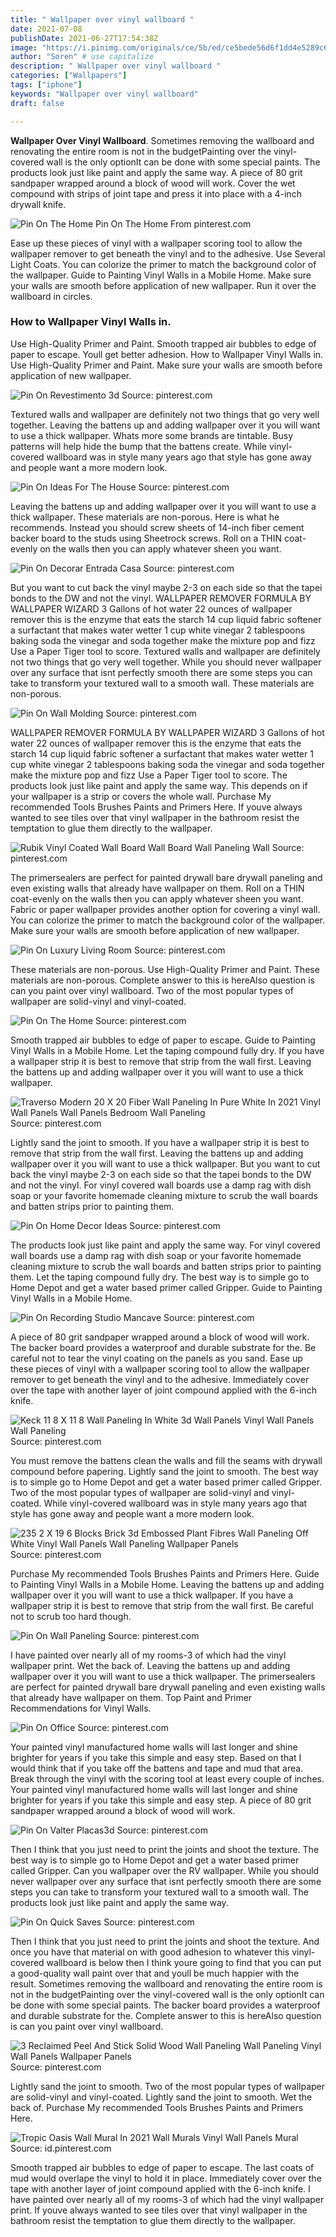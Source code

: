 ```yaml
---
title: " Wallpaper over vinyl wallboard "
date: 2021-07-08
publishDate: 2021-06-27T17:54:38Z
image: "https://i.pinimg.com/originals/ce/5b/ed/ce5bede56d6f1dd4e5289c699eb68047.png"
author: "Soren" # use capitalize
description: " Wallpaper over vinyl wallboard "
categories: ["Wallpapers"]
tags: ["iphone"]
keywords: "Wallpaper over vinyl wallboard"
draft: false

---
```



**Wallpaper Over Vinyl Wallboard**. Sometimes removing the wallboard and renovating the entire room is not in the budgetPainting over the vinyl-covered wall is the only optionIt can be done with some special paints. The products look just like paint and apply the same way. A piece of 80 grit sandpaper wrapped around a block of wood will work. Cover the wet compound with strips of joint tape and press it into place with a 4-inch drywall knife.

![Pin On The Home](https://i.pinimg.com/474x/fe/7d/c6/fe7dc60a94c269f1418079ac8a2dcd36.jpg "Pin On The Home")
Pin On The Home From pinterest.com


Ease up these pieces of vinyl with a wallpaper scoring tool to allow the wallpaper remover to get beneath the vinyl and to the adhesive. Use Several Light Coats. You can colorize the primer to match the background color of the wallpaper. Guide to Painting Vinyl Walls in a Mobile Home. Make sure your walls are smooth before application of new wallpaper. Run it over the wallboard in circles.

### How to Wallpaper Vinyl Walls in.

Use High-Quality Primer and Paint. Smooth trapped air bubbles to edge of paper to escape. Youll get better adhesion. How to Wallpaper Vinyl Walls in. Use High-Quality Primer and Paint. Make sure your walls are smooth before application of new wallpaper.


![Pin On Revestimento 3d](https://i.pinimg.com/originals/5b/9f/de/5b9fdee1252e462ddeca9314763af761.jpg "Pin On Revestimento 3d")
Source: pinterest.com

Textured walls and wallpaper are definitely not two things that go very well together. Leaving the battens up and adding wallpaper over it you will want to use a thick wallpaper. Whats more some brands are tintable. Busy patterns will help hide the bump that the battens create. While vinyl-covered wallboard was in style many years ago that style has gone away and people want a more modern look.

![Pin On Ideas For The House](https://i.pinimg.com/564x/53/ea/86/53ea86dca01426346e03ca89da0a7e58.jpg "Pin On Ideas For The House")
Source: pinterest.com

Leaving the battens up and adding wallpaper over it you will want to use a thick wallpaper. These materials are non-porous. Here is what he recommends. Instead you should screw sheets of 14-inch fiber cement backer board to the studs using Sheetrock screws. Roll on a THIN coat-evenly on the walls then you can apply whatever sheen you want.

![Pin On Decorar Entrada Casa](https://i.pinimg.com/736x/88/aa/46/88aa4659e90e545296dd97699912ee85.jpg "Pin On Decorar Entrada Casa")
Source: pinterest.com

But you want to cut back the vinyl maybe 2-3 on each side so that the tapei bonds to the DW and not the vinyl. WALLPAPER REMOVER FORMULA BY WALLPAPER WIZARD 3 Gallons of hot water 22 ounces of wallpaper remover this is the enzyme that eats the starch 14 cup liquid fabric softener a surfactant that makes water wetter 1 cup white vinegar 2 tablespoons baking soda the vinegar and soda together make the mixture pop and fizz Use a Paper Tiger tool to score. Textured walls and wallpaper are definitely not two things that go very well together. While you should never wallpaper over any surface that isnt perfectly smooth there are some steps you can take to transform your textured wall to a smooth wall. These materials are non-porous.

![Pin On Wall Molding](https://i.pinimg.com/originals/34/c2/dd/34c2dda3e122cba43d3379c2b7a49849.jpg "Pin On Wall Molding")
Source: pinterest.com

WALLPAPER REMOVER FORMULA BY WALLPAPER WIZARD 3 Gallons of hot water 22 ounces of wallpaper remover this is the enzyme that eats the starch 14 cup liquid fabric softener a surfactant that makes water wetter 1 cup white vinegar 2 tablespoons baking soda the vinegar and soda together make the mixture pop and fizz Use a Paper Tiger tool to score. The products look just like paint and apply the same way. This depends on if your wallpaper is a strip or covers the whole wall. Purchase My recommended Tools Brushes Paints and Primers Here. If youve always wanted to see tiles over that vinyl wallpaper in the bathroom resist the temptation to glue them directly to the wallpaper.

![Rubik Vinyl Coated Wall Board Wall Board Wall Paneling Wall](https://i.pinimg.com/originals/c3/a6/e8/c3a6e8fdcc095cde00cc8b3aed841e37.jpg "Rubik Vinyl Coated Wall Board Wall Board Wall Paneling Wall")
Source: pinterest.com

The primersealers are perfect for painted drywall bare drywall paneling and even existing walls that already have wallpaper on them. Roll on a THIN coat-evenly on the walls then you can apply whatever sheen you want. Fabric or paper wallpaper provides another option for covering a vinyl wall. You can colorize the primer to match the background color of the wallpaper. Make sure your walls are smooth before application of new wallpaper.

![Pin On Luxury Living Room](https://i.pinimg.com/474x/7e/2e/78/7e2e7875b591d2f4f413244d2db96c89.jpg "Pin On Luxury Living Room")
Source: pinterest.com

These materials are non-porous. Use High-Quality Primer and Paint. These materials are non-porous. Complete answer to this is hereAlso question is can you paint over vinyl wallboard. Two of the most popular types of wallpaper are solid-vinyl and vinyl-coated.

![Pin On The Home](https://i.pinimg.com/474x/fe/7d/c6/fe7dc60a94c269f1418079ac8a2dcd36.jpg "Pin On The Home")
Source: pinterest.com

Smooth trapped air bubbles to edge of paper to escape. Guide to Painting Vinyl Walls in a Mobile Home. Let the taping compound fully dry. If you have a wallpaper strip it is best to remove that strip from the wall first. Leaving the battens up and adding wallpaper over it you will want to use a thick wallpaper.

![Traverso Modern 20 X 20 Fiber Wall Paneling In Pure White In 2021 Vinyl Wall Panels Wall Panels Bedroom Wall Paneling](https://i.pinimg.com/originals/88/c0/d6/88c0d61404c50c57cc5df1cbbfc5f56e.jpg "Traverso Modern 20 X 20 Fiber Wall Paneling In Pure White In 2021 Vinyl Wall Panels Wall Panels Bedroom Wall Paneling")
Source: pinterest.com

Lightly sand the joint to smooth. If you have a wallpaper strip it is best to remove that strip from the wall first. Leaving the battens up and adding wallpaper over it you will want to use a thick wallpaper. But you want to cut back the vinyl maybe 2-3 on each side so that the tapei bonds to the DW and not the vinyl. For vinyl covered wall boards use a damp rag with dish soap or your favorite homemade cleaning mixture to scrub the wall boards and batten strips prior to painting them.

![Pin On Home Decor Ideas](https://i.pinimg.com/originals/36/da/d2/36dad2ca5a73e62c04f27dfc5048e00b.jpg "Pin On Home Decor Ideas")
Source: pinterest.com

The products look just like paint and apply the same way. For vinyl covered wall boards use a damp rag with dish soap or your favorite homemade cleaning mixture to scrub the wall boards and batten strips prior to painting them. Let the taping compound fully dry. The best way is to simple go to Home Depot and get a water based primer called Gripper. Guide to Painting Vinyl Walls in a Mobile Home.

![Pin On Recording Studio Mancave](https://i.pinimg.com/originals/b5/fb/1f/b5fb1fd4192cb2f15809acc8c150f513.png "Pin On Recording Studio Mancave")
Source: pinterest.com

A piece of 80 grit sandpaper wrapped around a block of wood will work. The backer board provides a waterproof and durable substrate for the. Be careful not to tear the vinyl coating on the panels as you sand. Ease up these pieces of vinyl with a wallpaper scoring tool to allow the wallpaper remover to get beneath the vinyl and to the adhesive. Immediately cover over the tape with another layer of joint compound applied with the 6-inch knife.

![Keck 11 8 X 11 8 Wall Paneling In White 3d Wall Panels Vinyl Wall Panels Wall Paneling](https://i.pinimg.com/originals/27/6b/47/276b47c6dd8365029ac89caff92191a5.png "Keck 11 8 X 11 8 Wall Paneling In White 3d Wall Panels Vinyl Wall Panels Wall Paneling")
Source: pinterest.com

You must remove the battens clean the walls and fill the seams with drywall compound before papering. Lightly sand the joint to smooth. The best way is to simple go to Home Depot and get a water based primer called Gripper. Two of the most popular types of wallpaper are solid-vinyl and vinyl-coated. While vinyl-covered wallboard was in style many years ago that style has gone away and people want a more modern look.

![235 2 X 19 6 Blocks Brick 3d Embossed Plant Fibres Wall Paneling Off White Vinyl Wall Panels Wall Paneling Wallpaper Panels](https://i.pinimg.com/originals/8f/a5/44/8fa54454d12474dfd9a7c758fbbab366.jpg "235 2 X 19 6 Blocks Brick 3d Embossed Plant Fibres Wall Paneling Off White Vinyl Wall Panels Wall Paneling Wallpaper Panels")
Source: pinterest.com

Purchase My recommended Tools Brushes Paints and Primers Here. Guide to Painting Vinyl Walls in a Mobile Home. Leaving the battens up and adding wallpaper over it you will want to use a thick wallpaper. If you have a wallpaper strip it is best to remove that strip from the wall first. Be careful not to scrub too hard though.

![Pin On Wall Paneling](https://i.pinimg.com/474x/8e/7c/76/8e7c76bac3dd2f3932917718d3a74b10.jpg "Pin On Wall Paneling")
Source: pinterest.com

I have painted over nearly all of my rooms-3 of which had the vinyl wallpaper print. Wet the back of. Leaving the battens up and adding wallpaper over it you will want to use a thick wallpaper. The primersealers are perfect for painted drywall bare drywall paneling and even existing walls that already have wallpaper on them. Top Paint and Primer Recommendations for Vinyl Walls.

![Pin On Office](https://i.pinimg.com/originals/0f/10/0f/0f100fe52c6ec9d06087e2c0d5eaaa77.jpg "Pin On Office")
Source: pinterest.com

Your painted vinyl manufactured home walls will last longer and shine brighter for years if you take this simple and easy step. Based on that I would think that if you take off the battens and tape and mud that area. Break through the vinyl with the scoring tool at least every couple of inches. Your painted vinyl manufactured home walls will last longer and shine brighter for years if you take this simple and easy step. A piece of 80 grit sandpaper wrapped around a block of wood will work.

![Pin On Valter Placas3d](https://i.pinimg.com/736x/5d/d6/6b/5dd66b318fed98ef905aab1883617754.jpg "Pin On Valter Placas3d")
Source: pinterest.com

Then I think that you just need to print the joints and shoot the texture. The best way is to simple go to Home Depot and get a water based primer called Gripper. Can you wallpaper over the RV wallpaper. While you should never wallpaper over any surface that isnt perfectly smooth there are some steps you can take to transform your textured wall to a smooth wall. The products look just like paint and apply the same way.

![Pin On Quick Saves](https://i.pinimg.com/236x/c9/b3/18/c9b318f9565ef1d4a19b0e5869408cf9.jpg "Pin On Quick Saves")
Source: pinterest.com

Then I think that you just need to print the joints and shoot the texture. And once you have that material on with good adhesion to whatever this vinyl-covered wallboard is below then I think youre going to find that you can put a good-quality wall paint over that and youll be much happier with the result. Sometimes removing the wallboard and renovating the entire room is not in the budgetPainting over the vinyl-covered wall is the only optionIt can be done with some special paints. The backer board provides a waterproof and durable substrate for the. Complete answer to this is hereAlso question is can you paint over vinyl wallboard.

![3 Reclaimed Peel And Stick Solid Wood Wall Paneling Wall Paneling Vinyl Wall Panels Wallpaper Panels](https://i.pinimg.com/474x/c6/ed/06/c6ed068cd3bd9f6a9f0c3241c98be5a7.jpg "3 Reclaimed Peel And Stick Solid Wood Wall Paneling Wall Paneling Vinyl Wall Panels Wallpaper Panels")
Source: pinterest.com

Lightly sand the joint to smooth. Two of the most popular types of wallpaper are solid-vinyl and vinyl-coated. Lightly sand the joint to smooth. Wet the back of. Purchase My recommended Tools Brushes Paints and Primers Here.

![Tropic Oasis Wall Mural In 2021 Wall Murals Vinyl Wall Panels Mural](https://i.pinimg.com/originals/ce/5b/ed/ce5bede56d6f1dd4e5289c699eb68047.png "Tropic Oasis Wall Mural In 2021 Wall Murals Vinyl Wall Panels Mural")
Source: id.pinterest.com

Smooth trapped air bubbles to edge of paper to escape. The last coats of mud would overlape the vinyl to hold it in place. Immediately cover over the tape with another layer of joint compound applied with the 6-inch knife. I have painted over nearly all of my rooms-3 of which had the vinyl wallpaper print. If youve always wanted to see tiles over that vinyl wallpaper in the bathroom resist the temptation to glue them directly to the wallpaper.

